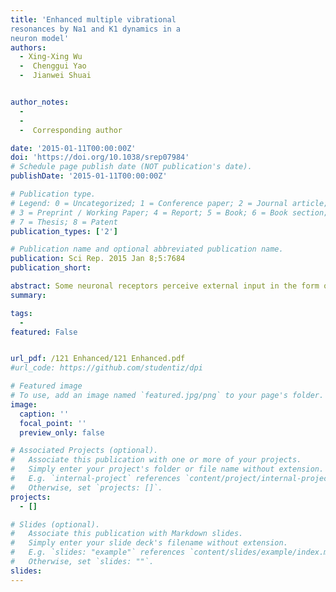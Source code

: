 ```yaml
---
title: 'Enhanced multiple vibrational
resonances by Na1 and K1 dynamics in a
neuron model'
authors:
  - Xing-Xing Wu
  -  Chenggui Yao
  -  Jianwei Shuai


author_notes:  
  -      
  -  
  -  Corresponding author

date: '2015-01-11T00:00:00Z'
doi: 'https://doi.org/10.1038/srep07984'
# Schedule page publish date (NOT publication's date).
publishDate: '2015-01-11T00:00:00Z'

# Publication type.
# Legend: 0 = Uncategorized; 1 = Conference paper; 2 = Journal article;
# 3 = Preprint / Working Paper; 4 = Report; 5 = Book; 6 = Book section;
# 7 = Thesis; 8 = Patent
publication_types: ['2']

# Publication name and optional abbreviated publication name.
publication: Sci Rep. 2015 Jan 8;5:7684
publication_short: 

abstract: Some neuronal receptors perceive external input in the form of hybrid periodic signals. The signal detection may be based on the mechanism of vibrational resonance, in which a system's response to the low frequency signal can become optimal by an appropriate choice of the vibration amplitude of HFS. The vibrational resonance effect is investigated in a neuron model in which the intra- and extra-cellular potassium and sodium concentrations are allowed to evolve temporally, depending on ion currents, Na(+)-K(+) pumps, glial buffering, and ion diffusion. Our results reveal that, compared to the vibrational resonances in the model with constant ion concentrations, the significantly enhanced vibrational multi-resonances can be observed for the single neuron system where the potassium and sodium ion concentrations vary temporally. Thus, in contradiction to a popular view that ion concentrations dynamics play little role in signal detection, we indicate that the neuron's response to an external subthreshold signal can be largely improved by sodium and potassium dynamics.
summary: 

tags:
  - 
featured: False


url_pdf: /121 Enhanced/121 Enhanced.pdf
#url_code: https://github.com/studentiz/dpi

# Featured image
# To use, add an image named `featured.jpg/png` to your page's folder.
image:
  caption: ''
  focal_point: ''
  preview_only: false

# Associated Projects (optional).
#   Associate this publication with one or more of your projects.
#   Simply enter your project's folder or file name without extension.
#   E.g. `internal-project` references `content/project/internal-project/index.md`.
#   Otherwise, set `projects: []`.
projects:
  - []

# Slides (optional).
#   Associate this publication with Markdown slides.
#   Simply enter your slide deck's filename without extension.
#   E.g. `slides: "example"` references `content/slides/example/index.md`.
#   Otherwise, set `slides: ""`.
slides:
---
```



